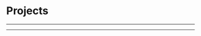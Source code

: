# Projects
__________________________________________________________________________________________________________________________________________________________________________________


___________________________________________________________________________________________________________________________________________________________________________________
